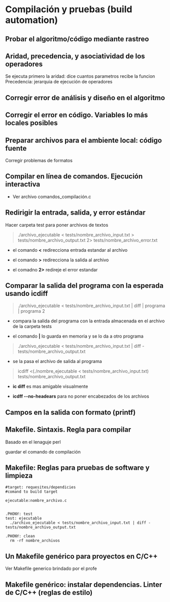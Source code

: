 # Compilación y pruebas (build automation)

## Probar el algoritmo/código mediante rastreo
## Aridad, precedencia, y asociatividad de los operadores
Se ejecuta primero la aridad: dice cuantos parametros recibe la funcion
Precedencia: jerarquia de ejecución de operadores

## Corregir error de análisis y diseño en el algoritmo

## Corregir el error en código. Variables lo más locales posibles

## Preparar archivos para el ambiente local: código fuente
Corregir problemas de formatos

## Compilar en línea de comandos. Ejecución interactiva
- Ver archivo comandos_compilación.c

## Redirigir la entrada, salida, y error estándar
Hacer carpeta test para poner archivos de textos 

>./archivo_ejecutable < tests/nombre_archivo_input.txt > tests/nombre_archivo_output.txt 2> tests/nombre_archivo_error.txt
>
- el comando **<** redirecciona entrada estandar al archivo 

- el comando **>** redirecciona la salida al archivo 

- el comadno **2>** redireje el error estandar


## Comparar la salida del programa con la esperada usando icdiff
> ./archivo_ejecutable < tests/nombre_archivo_input.txt | diff | programa | programa 2
> 
- compara la salida del programa con la entrada almacenada en el archivo de la carpeta tests 

- el comando **|** lo guarda en memoria y se lo da a otro programa 

> ./archivo_ejecutable < tests/nombre_archivo_input.txt | diff - tests/nombre_archivo_output.txt
>
- se la pasa el archivo de salida al programa 


> icdiff <(./nombre_ejecutable < tests/nombre_archivo_input.txt) tests/nombre_archivo_output.txt
>
- **ic diff** es mas amigable visualmente

- **icdff --no-headears** para no poner encabezados de los archivos

## Campos en la salida con formato (printf)
## Makefile. Sintaxis. Regla para compilar
Basado en el lenaguje perl

guardar el comando de compilación


## Makefile: Reglas para pruebas de software y limpieza
~~~
#target: requesites/dependicies
#comand to build target

ejecutable:nombre_archivo.c


.PHONY: test
test: ejecutable
  ./archivo_ejecutable < tests/nombre_archivo_input.txt | diff - tests/nombre_archivo_output.txt
  
.PHONY: clean  
  rm -rf nombre_archivos
~~~

## Un Makefile genérico para proyectos en C/C++
Ver Makefile generico brindado por el profe

## Makefile genérico: instalar dependencias. Linter de C/C++ (reglas de estilo)
  
